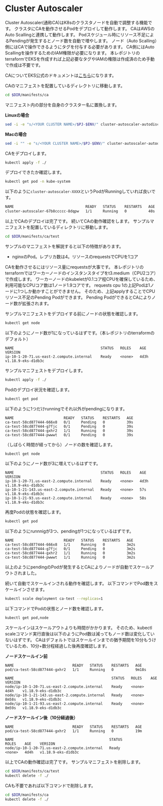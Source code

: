 # Cluster Autoscaler

Cluster Autoscaler(通称CA)はK8sのクラスタノードを自動で調整する機能です。
クラスタにCAを動作させるPodをデプロイして動作します。
CAはAWSのAuto Scallingと連携して動作します。
Podスケジュール時にリソース不足によるPendingが発生するとノード数を自動で増やします。
ノード（Auto Scalling）側にはCAで操作できるようにタグを付与する必要があります。
CA側にはAuto Scallingを操作するためのIAM権限が必要になります。
本レポジトリのterraformでEKSを作成すれば上記必要なタグやIAMの権限は作成済のため手動で作成は不要です。

CAについてEKS公式のドキュメントは[こちら](https://docs.aws.amazon.com/ja_jp/eks/latest/userguide/cluster-autoscaler.html)になります。

CAのマニフェストを配置しているディレクトリに移動します。

``` sh
cd $DIR/manifests/ca
```

マニフェスト内の<YOUR CLUSTER NAME>部分を自身のクラスター名に置換します。

**Linuxの場合**

``` sh
sed -i -e "s/<YOUR CLUSTER NAME>/$PJ-$ENV/" cluster-autoscaler-autodiscover.yaml
```

**Macの場合**

``` sh
sed -i "" -e "s/<YOUR CLUSTER NAME>/$PJ-$ENV/" cluster-autoscaler-autodiscover.yaml
```

CAをデプロイします。

``` sh
kubectl apply -f ./
```

デプロイできたか確認します。

``` sh
kubectl get pod -n kube-system
```

以下のように`cluster-autoscaler-XXXX`というPodがRunningしていれば良いです。

``` sh
NAME                                 READY   STATUS    RESTARTS   AGE
cluster-autoscaler-67b8ccccc-8dqpw   1/1     Running   0          40s
```

以上でCAのデプロイは完了です。
続いてCAの動作確認をします。
サンプルマニフェストを配置しているディレクトリに移動します。

``` sh
cd $DIR/manifests/ca/test
```

サンプルのマニフェストを解説すると以下の特徴があります。
- nginxのPod。レプリカ数は4。リソースのrequestsでCPUを1コア

CAを動作させるにはリソース量にrequestsが大事です。
本レポジトリのterraformではワーカーノードのインスタンスタイプをt3.medium（CPU2コア）で作成します。
ワーカーノードのkubeletが0.1コア程CPUを確保しているため、利用可能なCPUコア数は1ノード1.9コアです。
requests cpu 1の上記Podは1ノードに1つしか動かすことができません。
そのため、上記applyすることでCPUリソース不足のPending Podができます。
Pending PodができるとCAによりノード数が拡張されます。

サンプルマニフェストをデプロイする前にノードの状態を確認します。

``` sh
kubectl get node
```

以下のようにノード数が1になっているはずです。（本レポジトリのterraformのデフォルト）

```
NAME                                        STATUS   ROLES    AGE    VERSION
ip-10-1-20-71.us-east-2.compute.internal    Ready    <none>   4d3h   v1.18.9-eks-d1db3c
```

サンプルマニフェストをデプロイします。

``` sh
kubectl apply -f ./
```

Podのデプロイ状況を確認します。

``` sh
kubectl get pod
```

以下のように1つだけrunningでそれ以外がpendingになります。

```
NAME                       READY   STATUS    RESTARTS   AGE
ca-test-58cd877444-666x8   0/1     Pending   0          39s
ca-test-58cd877444-g7fjc   0/1     Pending   0          39s
ca-test-58cd877444-gxhr2   1/1     Running   0          39s
ca-test-58cd877444-pwwwt   0/1     Pending   0          39s
```

（しばらく時間が経ってから）ノードの数を確認します。

``` sh
kubectl get node
```

以下のようにノード数が3に増えているはずです。

```
NAME                                        STATUS   ROLES    AGE    VERSION
ip-10-1-20-71.us-east-2.compute.internal    Ready    <none>   4d3h   v1.18.9-eks-d1db3c
ip-10-1-21-143.us-east-2.compute.internal   Ready    <none>   57s    v1.18.9-eks-d1db3c
ip-10-1-21-93.us-east-2.compute.internal    Ready    <none>   58s    v1.18.9-eks-d1db3c
```

再度Podの状態を確認します。

``` sh
kubectl get pod
```

以下のようにrunnnigが3つ、pendingが1つになっているはずです。

```
NAME                       READY   STATUS    RESTARTS   AGE
ca-test-58cd877444-666x8   1/1     Running   0          3m2s
ca-test-58cd877444-g7fjc   0/1     Pending   0          3m2s
ca-test-58cd877444-gxhr2   1/1     Running   0          3m2s
ca-test-58cd877444-pwwwt   1/1     Running   0          3m2s
```

以上のようにpendingのPodが発生するとCAによりノードが自動でスケールアウトされました。

続いて自動でスケールインされる動作を確認します。
以下コマンドでPod数をスケールインさせます。

``` sh
kubectl scale deployment ca-test --replicas=1
```

以下コマンドでPodの状態とノード数を確認します。

``` sh
kubectl get pod,node
```

スケールインはスケールアウトよりも時間がかかります。
そのため、kubectl scaleコマンド実行直後は以下のようにPod数は減ってもノード数は変化していないはずです。
CAはデフォルトではスケールインまでの猶予期間を10分もうけているため、10分+数分程経過した後再度確認します。

**ノードスケールイン前**

```
NAME                           READY   STATUS    RESTARTS   AGE
pod/ca-test-58cd877444-gxhr2   1/1     Running   0          9m18s

NAME                                             STATUS   ROLES    AGE     VERSION
node/ip-10-1-20-71.us-east-2.compute.internal    Ready    <none>   4d4h    v1.18.9-eks-d1db3c
node/ip-10-1-21-143.us-east-2.compute.internal   Ready    <none>   8m58s   v1.18.9-eks-d1db3c
node/ip-10-1-21-93.us-east-2.compute.internal    Ready    <none>   8m59s   v1.18.9-eks-d1db3c
```

**ノードスケールイン後（10分経過後）**

```
NAME                           READY   STATUS    RESTARTS   AGE
pod/ca-test-58cd877444-gxhr2   1/1     Running   0          19m

NAME                                            STATUS                        ROLES    AGE    VERSION
node/ip-10-1-20-71.us-east-2.compute.internal   Ready                         <none>   4d4h   v1.18.9-eks-d1db3c
```

以上でCAの動作確認は完了です。
サンプルマニフェストを削除します。

``` sh
cd $DIR/manifests/ca/test
kubectl delete -f ./
```

CAも不要であれば以下コマンドで削除します。

``` sh
cd $DIR/manifests/ca
kubectl delete -f ./
```